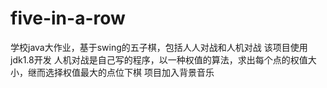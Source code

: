 # five-in-a-row
学校java大作业，基于swing的五子棋，包括人人对战和人机对战
该项目使用jdk1.8开发
人机对战是自己写的程序，以一种权值的算法，求出每个点的权值大小，继而选择权值最大的点位下棋
项目加入背景音乐
